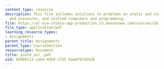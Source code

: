 ```yaml
---
content_type: resource
description: This file includes solutions to problems on static and stagnation temperatures,
  and pressures, and unified computers and programming.
file: https://ol-ocw-studio-app-production.s3.amazonaws.com/courses/16-01-unified-engineering-i-ii-iii-iv-fall-2005-spring-2006/bb9b6111cae44d581725baaaf0c92428_pset4_sol_.pdf
file_type: application/pdf
learning_resource_types:
- Assignments
parent_title: Assignments
parent_type: CourseSection
resourcetype: Document
title: pset4_sol_.pdf
uid: bb9b6111-cae4-4d58-1725-baaaf0c92428
---
```

